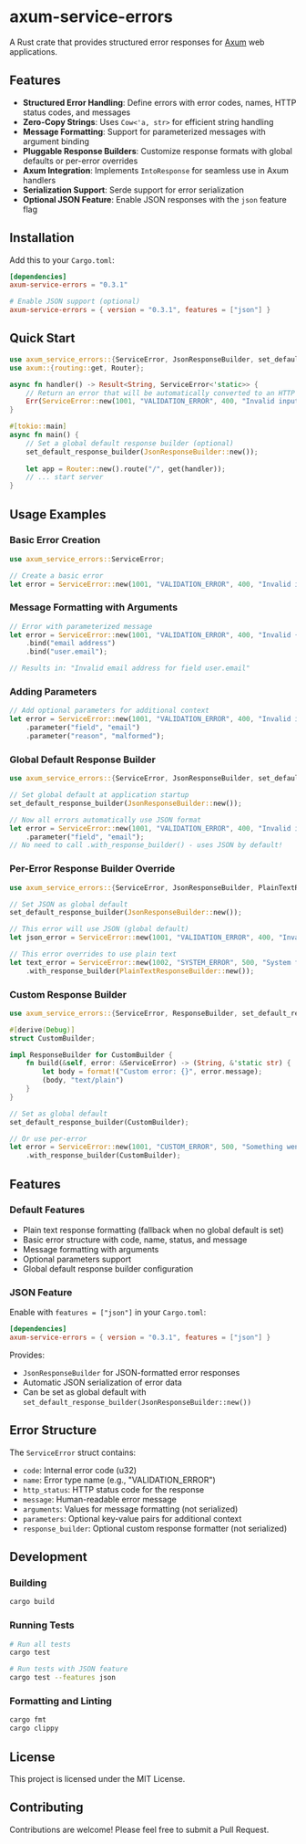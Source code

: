 # axum-service-errors

A Rust crate that provides structured error responses for [Axum](https://github.com/tokio-rs/axum) web applications.

## Features

- **Structured Error Handling**: Define errors with error codes, names, HTTP status codes, and messages
- **Zero-Copy Strings**: Uses `Cow<'a, str>` for efficient string handling
- **Message Formatting**: Support for parameterized messages with argument binding
- **Pluggable Response Builders**: Customize response formats with global defaults or per-error overrides
- **Axum Integration**: Implements `IntoResponse` for seamless use in Axum handlers
- **Serialization Support**: Serde support for error serialization
- **Optional JSON Feature**: Enable JSON responses with the `json` feature flag

## Installation

Add this to your `Cargo.toml`:

```toml
[dependencies]
axum-service-errors = "0.3.1"

# Enable JSON support (optional)
axum-service-errors = { version = "0.3.1", features = ["json"] }
```

## Quick Start

```rust
use axum_service_errors::{ServiceError, JsonResponseBuilder, set_default_response_builder};
use axum::{routing::get, Router};

async fn handler() -> Result<String, ServiceError<'static>> {
    // Return an error that will be automatically converted to an HTTP response
    Err(ServiceError::new(1001, "VALIDATION_ERROR", 400, "Invalid input provided"))
}

#[tokio::main]
async fn main() {
    // Set a global default response builder (optional)
    set_default_response_builder(JsonResponseBuilder::new());
    
    let app = Router::new().route("/", get(handler));
    // ... start server
}
```

## Usage Examples

### Basic Error Creation

```rust
use axum_service_errors::ServiceError;

// Create a basic error
let error = ServiceError::new(1001, "VALIDATION_ERROR", 400, "Invalid input");
```

### Message Formatting with Arguments

```rust
// Error with parameterized message
let error = ServiceError::new(1001, "VALIDATION_ERROR", 400, "Invalid {0} for field {1}")
    .bind("email address")
    .bind("user.email");

// Results in: "Invalid email address for field user.email"
```

### Adding Parameters

```rust
// Add optional parameters for additional context
let error = ServiceError::new(1001, "VALIDATION_ERROR", 400, "Invalid input")
    .parameter("field", "email")
    .parameter("reason", "malformed");
```

### Global Default Response Builder

```rust
use axum_service_errors::{ServiceError, JsonResponseBuilder, set_default_response_builder};

// Set global default at application startup
set_default_response_builder(JsonResponseBuilder::new());

// Now all errors automatically use JSON format
let error = ServiceError::new(1001, "VALIDATION_ERROR", 400, "Invalid input")
    .parameter("field", "email");
// No need to call .with_response_builder() - uses JSON by default!
```

### Per-Error Response Builder Override

```rust
use axum_service_errors::{ServiceError, JsonResponseBuilder, PlainTextResponseBuilder};

// Set JSON as global default
set_default_response_builder(JsonResponseBuilder::new());

// This error will use JSON (global default)
let json_error = ServiceError::new(1001, "VALIDATION_ERROR", 400, "Invalid input");

// This error overrides to use plain text
let text_error = ServiceError::new(1002, "SYSTEM_ERROR", 500, "System failure")
    .with_response_builder(PlainTextResponseBuilder::new());
```

### Custom Response Builder

```rust
use axum_service_errors::{ServiceError, ResponseBuilder, set_default_response_builder};

#[derive(Debug)]
struct CustomBuilder;

impl ResponseBuilder for CustomBuilder {
    fn build(&self, error: &ServiceError) -> (String, &'static str) {
        let body = format!("Custom error: {}", error.message);
        (body, "text/plain")
    }
}

// Set as global default
set_default_response_builder(CustomBuilder);

// Or use per-error
let error = ServiceError::new(1001, "CUSTOM_ERROR", 500, "Something went wrong")
    .with_response_builder(CustomBuilder);
```

## Features

### Default Features

- Plain text response formatting (fallback when no global default is set)
- Basic error structure with code, name, status, and message
- Message formatting with arguments
- Optional parameters support
- Global default response builder configuration

### JSON Feature

Enable with `features = ["json"]` in your `Cargo.toml`:

```toml
[dependencies]
axum-service-errors = { version = "0.3.1", features = ["json"] }
```

Provides:
- `JsonResponseBuilder` for JSON-formatted error responses
- Automatic JSON serialization of error data
- Can be set as global default with `set_default_response_builder(JsonResponseBuilder::new())`

## Error Structure

The `ServiceError` struct contains:

- `code`: Internal error code (u32)
- `name`: Error type name (e.g., "VALIDATION_ERROR")
- `http_status`: HTTP status code for the response
- `message`: Human-readable error message
- `arguments`: Values for message formatting (not serialized)
- `parameters`: Optional key-value pairs for additional context
- `response_builder`: Optional custom response formatter (not serialized)

## Development

### Building

```bash
cargo build
```

### Running Tests

```bash
# Run all tests
cargo test

# Run tests with JSON feature
cargo test --features json
```

### Formatting and Linting

```bash
cargo fmt
cargo clippy
```

## License

This project is licensed under the MIT License.

## Contributing

Contributions are welcome! Please feel free to submit a Pull Request.


